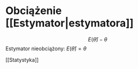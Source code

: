 # Obciążenie [[Estymator|estymatora]]
$$E(\widehat \theta)-\theta$$
Estymator nieobciążony: $E(\widehat \theta)=\theta$


[[Statystyka]]